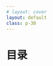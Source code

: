 ```yaml
---
# layout: cover
layout: default
class: p-30
---
```


# 目录

<br>

<div
  v-if="$slidev.nav.currentPage === 3"
  v-motion
  :initial="{ x: -80, opacity: 0}"
  :enter="{ x: 120, opacity: 1, scale: 1.3, transition: { delay: 300, duration: 1300 } }"
>

<Toc maxDepth="1"></Toc>

</div>

<!--
OK 开始今天的主题。

今天大概会讲以下几点
-->
